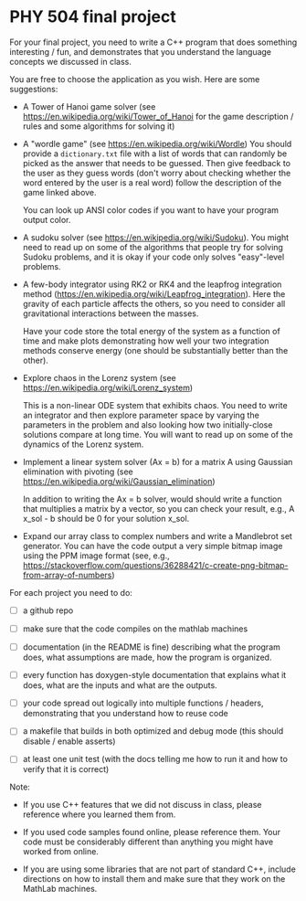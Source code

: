 # PHY 504 final project

For your final project, you need to write a C++ program that does
something interesting / fun, and demonstrates that you understand the
language concepts we discussed in class.

You are free to choose the application as you wish.  Here are some
suggestions:


* A Tower of Hanoi game solver (see
  https://en.wikipedia.org/wiki/Tower_of_Hanoi for the game
  description / rules and some algorithms for solving it)

* A "wordle game" (see https://en.wikipedia.org/wiki/Wordle) You
  should provide a `dictionary.txt` file with a list of words that can
  randomly be picked as the answer that needs to be guessed.  Then
  give feedback to the user as they guess words (don't worry about
  checking whether the word entered by the user is a real word) follow
  the description of the game linked above.

  You can look up ANSI color codes if you want to have your program
  output color.

* A sudoku solver (see https://en.wikipedia.org/wiki/Sudoku).  You
  might need to read up on some of the algorithms that people try for
  solving Sudoku problems, and it is okay if your code only solves
  "easy"-level problems.

* A few-body integrator using RK2 or RK4 and the leapfrog integration
  method (https://en.wikipedia.org/wiki/Leapfrog_integration).  Here
  the gravity of each particle affects the others, so you need to
  consider all gravitational interactions between the masses.

  Have your code store the total energy of the system as a function of
  time and make plots demonstrating how well your two integration
  methods conserve energy (one should be substantially better than the
  other).

* Explore chaos in the Lorenz system (see
  https://en.wikipedia.org/wiki/Lorenz_system)

  This is a non-linear ODE system that exhibits chaos.  You need to
  write an integrator and then explore parameter space by varying the
  parameters in the problem and also looking how two initially-close
  solutions compare at long time.  You will want to read up on some of
  the dynamics of the Lorenz system.

* Implement a linear system solver (Ax = b) for a matrix A using
  Gaussian elimination with pivoting (see
  https://en.wikipedia.org/wiki/Gaussian_elimination)

  In addition to writing the Ax = b solver, would should write a
  function that multiplies a matrix by a vector, so you can check your
  result, e.g., A x_sol - b should be 0 for your solution x_sol.

* Expand our array class to complex numbers and write a Mandlebrot set
  generator.  You can have the code output a very simple bitmap image
  using the PPM image format (see, e.g.,
  https://stackoverflow.com/questions/36288421/c-create-png-bitmap-from-array-of-numbers)




For each project you need to do:

- [ ] a github repo

- [ ] make sure that the code compiles on the mathlab machines

- [ ] documentation (in the README is fine) describing what the program
      does, what assumptions are made, how the program is organized.

- [ ] every function has doxygen-style documentation that explains
      what it does, what are the inputs and what are the outputs.
      
- [ ] your code spread out logically into multiple functions / headers,
      demonstrating that you understand how to reuse code

- [ ] a makefile that builds in both optimized and debug mode (this
      should disable / enable asserts)

- [ ] at least one unit test (with the docs telling me how to run it and how
      to verify that it is correct)


Note:

 * If you use C++ features that we did not discuss in class, please
   reference where you learned them from.

 * If you used code samples found online, please reference them.  Your
   code must be considerably different than anything you might have
   worked from online.

 * If you are using some libraries that are not part of standard C++,
   include directions on how to install them and make sure that they
   work on the MathLab machines.
   

